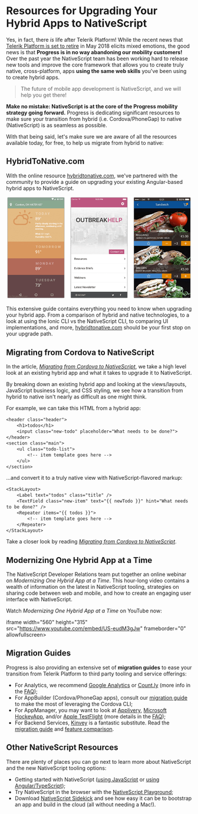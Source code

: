 # Resources for Upgrading Your Hybrid Apps to NativeScript

Yes, in fact, there *is* life after Telerik Platform! While the recent news that [Telerik Platform is set to retire](https://www.telerik.com/platform-next-level) in May 2018 elicits mixed emotions, the good news is that **Progress is in no way abandoning our mobility customers!** Over the past year the NativeScript team has been working hard to release new tools and improve the core framework that allows you to create truly native, cross-platform, apps **using the same web skills** you've been using to create hybrid apps.

> The future of mobile app development is NativeScript, and we will help you get there!

**Make no mistake: NativeScript is at the core of the Progress mobility strategy going forward.** Progress is dedicating significant resources to make sure your transition from hybrid (i.e. Cordova/PhoneGap) to native (NativeScript) is as seamless as possible.

With that being said, let's make sure we are aware of all the resources available today, for free, to help us migrate from hybrid to native:

## HybridToNative.com

With the online resource [hybridtonative.com](http://www.hybridtonative.com/), we've partnered with the community to provide a guide on upgrading your existing Angular-based hybrid apps to NativeScript.

![nativescript app showcase](nativescript-showcase.png)

This extensive guide contains everything you need to know when upgrading your hybrid app. From a comparison of hybrid and native technologies, to a look at using the Ionic CLI vs the NativeScript CLI, to comparing UI implementations, and more, [hybridtonative.com](http://www.hybridtonative.com/) should be your first stop on your upgrade path.

## Migrating from Cordova to NativeScript

In the article, [*Migrating from Cordova to NativeScript*](https://developer.telerik.com/content-types/tutorials/migrating-cordova-nativescript/), we take a high level look at an existing hybrid app and what it takes to upgrade it to NativeScript.

By breaking down an existing hybrid app and looking at the views/layouts, JavaScript business logic, and CSS styling, we see how a transition from hybrid to native isn't nearly as difficult as one might think.

For example, we can take this HTML from a hybrid app:

	<header class="header">
	    <h1>todos</h1>
	    <input class="new-todo" placeholder="What needs to be done?">
	</header>
	<section class="main">
	    <ul class="todo-list">
	        <!-- item template goes here -->
	    </ul>
	</section>

...and convert it to a truly native view with NativeScript-flavored markup:

	<StackLayout>
	    <Label text="todos" class="title" />
	    <TextField class="new-item" text="{{ newTodo }}" hint="What needs to be done?" />
	    <Repeater items="{{ todos }}">
	        <!-- item template goes here -->
	    </Repeater>
	</StackLayout>

Take a closer look by reading [*Migrating from Cordova to NativeScript*](https://developer.telerik.com/content-types/tutorials/migrating-cordova-nativescript/).

## Modernizing One Hybrid App at a Time

The NativeScript Developer Relations team put together an online webinar on *Modernizing One Hybrid App at a Time*. This hour-long video contains a wealth of information on the latest in NativeScript tooling, strategies on sharing code between web and mobile, and how to create an engaging user interface with NativeScript.

Watch *Modernizing One Hybrid App at a Time* on YouTube now:

iframe width="560" height="315" src="https://www.youtube.com/embed/US-eudM3gJw" frameborder="0" allowfullscreen></iframe>

## Migration Guides

Progress is also providing an extensive set of **migration guides** to ease your transition from Telerik Platform to third party tooling and service offerings:

- For Analytics, we recommend [Google Analytics](https://analytics.google.com/) or [Count.ly](https://count.ly/) (more info in the [FAQ](https://docs.telerik.com/platform/analytics/discontinuation));
- For AppBuilder (Cordova/PhoneGap apps), consult our [migration guide](https://docs.telerik.com/platform/appbuilder/cordova/migration-guide) to make the most of leveraging the Cordova CLI;
- For AppManager, you may want to look at [Applivery](https://www.applivery.com/), [Microsoft HockeyApp](https://hockeyapp.net/), and/or [Apple TestFlight](https://developer.apple.com/testflight/) (more details in the [FAQ](https://docs.telerik.com/platform/appmanager/discontinuation));
- For Backend Services, [Kinvey](https://www.kinvey.com/?utm_medium=telerikdotcom&utm_campaign=tp-shutdown&utm_source=website) is a fantastic substitute. Read the [migration guide](https://docs.telerik.com/platform/backend-services/javascript/migration/migration-guide) and [feature comparison](https://docs.telerik.com/platform/backend-services/javascript/migration/feature-comparison).

## Other NativeScript Resources

There are plenty of places you can go next to learn more about NativeScript and the new NativeScript tooling options:

- Getting started with NativeScript ([using JavaScript](http://docs.nativescript.org/tutorial/chapter-0) or [using Angular/TypeScript](http://docs.nativescript.org/angular/tutorial/ng-chapter-0));
- Try NativeScript in the browser with the [NativeScript Playground](https://play.nativescript.org/);
- Download [NativeScript Sidekick](https://www.nativescript.org/nativescript-sidekick) and see how easy it can be to bootstrap an app and build in the cloud (all without needing a Mac!).

